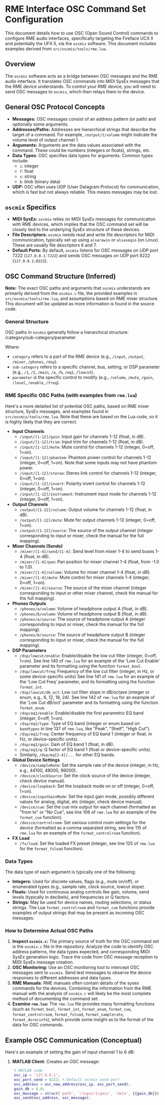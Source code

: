 # RME Interface OSC Command Set Configuration

This document details how to use OSC (Open Sound Control) commands to configure RME audio interfaces, specifically targeting the Fireface UCX II and potentially the UFX II, via the `oscmix` software. This document includes examples derived from `src/oscmix/tools/rme.lua`.

## Overview

The `oscmix` software acts as a bridge between OSC messages and the RME audio interface. It translates OSC commands into MIDI SysEx messages that the RME device understands. To control your RME device, you will need to send OSC messages to `oscmix`, which then relays them to the device.

## General OSC Protocol Concepts

* **Messages:** OSC messages consist of an address pattern (or path) and optionally some arguments.
* **Addresses/Paths:** Addresses are hierarchical strings that describe the target of a command. For example, `/output/1/volume` might indicate the volume level of output channel 1.
* **Arguments:** Arguments are the data values associated with the command. These could be numbers (integers or floats), strings, etc.
* **Data Types**: OSC specifies data types for arguments. Common types include:
  * `i`: integer
  * `f`: float
  * `s`: string
  * `b`: blob (binary data)
* **UDP:** OSC often uses UDP (User Datagram Protocol) for communication, which is fast but not always reliable. This means messages may be lost.

## `oscmix` Specifics

* **MIDI SysEx:** `oscmix` relies on MIDI SysEx messages for communication with RME devices, which implies that the OSC command set will be closely tied to the underlying SysEx structure of these devices.
* **File Descriptors:** `oscmix` needs read and write file descriptors for MIDI communication, typically set up using `alsarawio` or `alsaseqio` (on Linux). These are usually file descriptors 6 and 7.
* **Default Ports:** By default, `oscmix` listens for OSC messages on UDP port 7222 (`127.0.0.1:7222`) and sends OSC messages on UDP port 8222 (`127.0.0.1:8222`).

## OSC Command Structure (Inferred)

**Note:** The exact OSC paths and arguments that `oscmix` understands are primarily derived from the `oscmix.c` file, the provided examples in `src/oscmix/tools/rme.lua`, and assumptions based on RME mixer structure. This document will be updated as more information is found in the source code.

### General Structure

OSC paths in `oscmix` generally follow a hierarchical structure:
/category/sub-category/parameter

Where:

* `category` refers to a part of the RME device (e.g., `/input`, `/output`, `/mixer`, `/phones`, `/dsp`).
* `sub-category` refers to a specific channel, bus, setting, or DSP parameter (e.g., `/1`, `/2`, `/main`, `/a`, `/b`, `/eq1`, `/lowcut`).
* `parameter` is the specific control to modify (e.g., `/volume`, `/mute`, `/gain`, `/level`, `/enable`, `/freq`).

### RME Specific OSC Paths (with examples from `rme.lua`)

Here's a more detailed list of potential OSC paths, based on RME mixer structure, SysEx messages, and examples found in `src/oscmix/tools/rme.lua`.  Note that these are based on the Lua code, so it is highly likely that they are correct.

* **Input Channels**
  * `/input/[1-12]/gain`:  Input gain for channels 1-12 (float, in dB).
  * `/input/[1-12]/trim`: Input trim for channels 1-12 (float, in dB).
  * `/input/[1-12]/mute`: Mute control for channels 1-12 (integer, 0=off, 1=on).
  * `/input/[1-12]/phantom`: Phantom power control for channels 1-12 (integer, 0=off, 1=on). Note that some inputs may not have phantom power.
  * `/input/[1-12]/stereo`: Stereo link control for channels 1-12 (integer, 0=off, 1=on).
  * `/input/[1-12]/invert`: Polarity invert control for channels 1-12 (integer, 0=off, 1=on).
  * `/input/[1-12]/instrument`:  Instrument input mode for channels 1-12 (integer, 0=off, 1=on).
* **Output Channels**
  * `/output/[1-12]/volume`: Output volume for channels 1-12 (float, in dB).
  * `/output/[1-12]/mute`: Mute for output channels 1-12 (integer, 0=off, 1=on).
  * `/output/[1-12]/source`: The source of the output channel (integer corresponding to input or mixer, check the manual for the full mapping).
* **Mixer Channels (Sends)**
  * `/mixer/[1-4]/send/[1-4]`: Send level from mixer 1-4 to send buses 1-4 (float, in dB).
  * `/mixer/[1-4]/pan`: Pan position for mixer channel 1-4 (float, from -1.0 to 1.0).
  * `/mixer/[1-4]/volume`: Volume for mixer channel 1-4 (float, in dB).
  * `/mixer/[1-4]/mute`: Mute control for mixer channels 1-4 (integer, 0=off, 1=on).
  * `/mixer/[1-4]/source`: The source of the mixer channel (integer corresponding to input or other mixer channel, check the manual for the full mapping).
* **Phones Outputs**
  * `/phones/a/volume`: Volume of headphone output A (float, in dB).
  * `/phones/b/volume`: Volume of headphone output B (float, in dB).
  * `/phones/a/source`: The source of headphone output A (integer corresponding to input or mixer, check the manual for the full mapping).
  * `/phones/b/source`: The source of headphone output B (integer corresponding to input or mixer, check the manual for the full mapping).
* **DSP Parameters**
  * `/dsp/lowcut/enable`: Enable/disable the low cut filter (integer, 0=off, 1=on). See line 140 of `rme.lua` for an example of the 'Low Cut Enable' parameter and its formatting using the function `format_bool`.
  * `/dsp/lowcut/freq`:  Frequency of the low cut filter (integer, in Hz, or some device-specific units) See line 141 of `rme.lua` for an example of the 'Low Cut Freq' parameter, and its formatting using the function `format_int`.
  * `/dsp/lowcut/db_oct`: Low cut filter slope in dB/octave (integer or enum, e.g., 6, 12, 18, 24). See line 142 of `rme.lua` for an example of the 'Low Cut dB/oct' parameter and its formatting using the function `format_enum`.
  * `/dsp/eq1/enable`: Enable/disable the first parametric EQ band (integer, 0=off, 1=on).
  * `/dsp/eq1/type`: Type of EQ band (integer or enum based on `bandtypes` in line 137 of `rme.lua`, like "Peak", "Shelf", "High Cut").
  * `/dsp/eq1/freq`: Center frequency of EQ band 1 (integer or float, in Hz, or device-specific units).
  * `/dsp/eq1/gain`: Gain of EQ band 1 (float, in dB).
  * `/dsp/eq1/q`: Q factor of EQ band 1 (float or device-specific units).
  * Similarly, `/dsp/eq[2-4]/...` for other EQ bands.
* **Global Device Settings**
  * `/device/sampleRate`:  Set the sample rate of the device (integer, in Hz, e.g., 44100, 48000, 96000).
  * `/device/clockSource`: Set the clock source of the device (integer, check device manual).
  * `/device/loopback`: Set the loopback mode on or off (integer, 0=off, 1=on).
  * `/device/inputGainMode`: Set the input gain mode, possibly different values for analog, digital, etc (integer, check device manual).
  * `/device/cue`: Set the cue mix output for each channel (formatted as "from to" or "No Cue", see line 106 of `rme.lua` for an example of the `format_cue` function).
  * `/device/controlroom`: Set various control room settings for the device (formatted as a comma separated string, see line 115 of `rme.lua` for an example of the `format_controlroom` function).
* **FX Load**
  * `/fx/load`: Set the loaded FX preset (integer, see line 125 of `rme.lua` for the `format_fxload` function).

### Data Types

The data type of each argument is typically one of the following:

* **Integers:** Used for discrete values, flags (e.g., mute on/off), or enumerated types (e.g., sample rate, clock source, lowcut slope).
* **Floats:** Used for continuous analog controls like gain, volume, send levels (typically in decibels), and frequencies or Q factors.
* **Strings:** May be used for device names, routing selections, or status strings. The Lua `format_controlroom` and `format_cue` functions provide examples of output strings that may be present as incoming OSC messages.

### How to Determine Actual OSC Paths

1. **Inspect `oscmix.c`:** The primary source of truth for the OSC command set is the `oscmix.c` file in the repository. Analyze the code to identify OSC address patterns, the data types expected, and corresponding MIDI SysEx generation logic. Trace the code from OSC message reception to MIDI SysEx message creation.
2. **OSC Monitoring:** Use an OSC monitoring tool to intercept OSC messages sent to `oscmix`. Send test messages to observe the device responses to different addresses and data types.
3. **RME Manuals**: RME manuals often contain details of the sysex commands for the devices. Combining the information from the RME manual with the analysis of `oscmix.c` will likely be the most complete method of documenting the command set.
4. **Examine `rme.lua`:** The `rme.lua` file provides many formatting functions (such as `format_bool`, `format_int`, `format_enum`, `format_cue`, `format_controlroom`, `format_fxload`, `format_samplerate`, `format_durecinfo`), which provide some insight as to the format of the data for OSC commands.

## Example OSC Communication (Conceptual)

Here's an example of setting the gain of input channel 1 to 6 dB:

1. **MATLAB Client**: Creates an OSC message:

~~~matlab
    % MATLAB code
    osc_ip = '127.0.0.1';
    osc_port_send = 8222; % Default oscmix send port
    osc_address = osc_new_address(osc_ip, osc_port_send);
    gain_db = 6.0;
    osc_message = struct('path', '/input/1/gain', 'data', {{gain_db}});
    osc_send(osc_address, osc_message);
